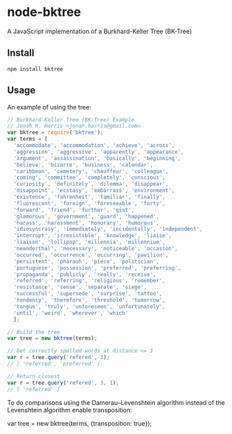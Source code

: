 node-bktree
===========

A JavaScript implementation of a Burkhard-Keller Tree (BK-Tree)

Install
-------

    npm install bktree

Usage
-----

An example of using the tree:

```javascript
// Burkhard-Keller Tree (BK-Tree) Example
// Jonah H. Harris <jonah.harris@gmail.com>
var bktree = require('bktree');
var terms = [
  'accommodate', 'accommodation', 'achieve', 'across',
  'aggression', 'aggressive', 'apparently', 'appearance',
  'argument', 'assassination', 'basically', 'beginning',
  'believe', 'bizarre', 'business', 'calendar',
  'caribbean', 'cemetery', 'chauffeur', 'colleague',
  'coming', 'committee', 'completely', 'conscious',
  'curiosity', 'definitely', 'dilemma', 'disappear',
  'disappoint', 'ecstasy', 'embarrass', 'environment',
  'existence', 'fahrenheit', 'familiar', 'finally',
  'fluorescent', 'foreign', 'foreseeable', 'forty',
  'forward', 'friend', 'further', 'gist',
  'glamorous', 'government', 'guard', 'happened',
  'harass', 'harassment', 'honorary', 'humorous',
  'idiosyncrasy', 'immediately', 'incidentally', 'independent',
  'interrupt', 'irresistible', 'knowledge', 'liaise',
  'liaison', 'lollipop', 'millennia', 'millennium',
  'neanderthal', 'necessary', 'noticeable', 'occasion',
  'occurred', 'occurrence', 'occurring', 'pavilion',
  'persistent', 'pharaoh', 'piece', 'politician',
  'portuguese', 'possession', 'preferred', 'preferring',
  'propaganda', 'publicly', 'really', 'receive',
  'referred', 'referring', 'religious', 'remember',
  'resistance', 'sense', 'separate', 'siege',
  'successful', 'supersede', 'surprise', 'tattoo',
  'tendency', 'therefore', 'threshold', 'tomorrow',
  'tongue', 'truly', 'unforeseen', 'unfortunately',
  'until', 'weird', 'wherever', 'which'
  ];

// Build the tree
var tree = new bktree(terms);

// Get correctly spelled words at distance <= 3
var r = tree.query('refered', 3);
// [ 'referred', 'preferred' ]

// Return closest
var r = tree.query('refered', 3, 1);
// [ 'referred' ]
```

To do comparisons using the Damerau–Levenshtein algorithm instead of the Levenshtein algorithm enable transposition:

  var tree = new bktree(terms, {transposition: true});
